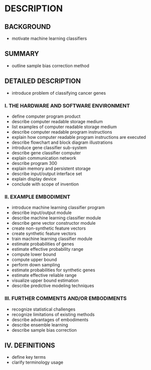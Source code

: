 # DESCRIPTION

## BACKGROUND

- motivate machine learning classifiers

## SUMMARY

- outline sample bias correction method

## DETAILED DESCRIPTION

- introduce problem of classifying cancer genes

### I. THE HARDWARE AND SOFTWARE ENVIRONMENT

- define computer program product
- describe computer readable storage medium
- list examples of computer readable storage medium
- describe computer readable program instructions
- explain how computer readable program instructions are executed
- describe flowchart and block diagram illustrations
- introduce gene classifier sub-system
- describe gene classifier computer
- explain communication network
- describe program 300
- explain memory and persistent storage
- describe input/output interface set
- explain display device
- conclude with scope of invention

### II. EXAMPLE EMBODIMENT

- introduce machine learning classifier program
- describe input/output module
- describe machine learning classifier module
- describe gene vector constructor module
- create non-synthetic feature vectors
- create synthetic feature vectors
- train machine learning classifier module
- estimate probabilities of genes
- estimate effective probability range
- compute lower bound
- compute upper bound
- perform down sampling
- estimate probabilities for synthetic genes
- estimate effective reliable range
- visualize upper bound estimation
- describe predictive modeling techniques

### III. FURTHER COMMENTS AND/OR EMBODIMENTS

- recognize statistical challenges
- recognize limitations of existing methods
- describe advantages of embodiments
- describe ensemble learning
- describe sample bias correction

## IV. DEFINITIONS

- define key terms
- clarify terminology usage

